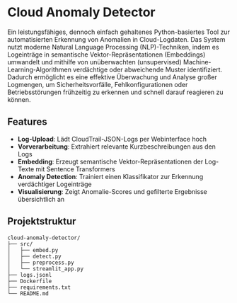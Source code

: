 # Cloud Anomaly Detector

Ein leistungsfähiges, dennoch einfach gehaltenes Python-basiertes Tool zur automatisierten Erkennung von Anomalien in Cloud-Logdaten. 
Das System nutzt moderne Natural Language Processing (NLP)-Techniken, indem es Logeinträge in semantische Vektor-Repräsentationen 
(Embeddings) umwandelt und mithilfe von unüberwachten (unsupervised) Machine-Learning-Algorithmen verdächtige oder abweichende Muster 
identifiziert. Dadurch ermöglicht es eine effektive Überwachung und Analyse großer Logmengen, um Sicherheitsvorfälle, 
Fehlkonfigurationen oder Betriebsstörungen frühzeitig zu erkennen und schnell darauf reagieren zu können.

## Features

- **Log-Upload**: Lädt CloudTrail-JSON-Logs per Webinterface hoch  
- **Vorverarbeitung**: Extrahiert relevante Kurzbeschreibungen aus den Logs  
- **Embedding**: Erzeugt semantische Vektor-Repräsentationen der Log-Texte mit Sentence Transformers  
- **Anomaly Detection**: Trainiert einen Klassifikator zur Erkennung verdächtiger Logeinträge  
- **Visualisierung**: Zeigt Anomalie-Scores und gefilterte Ergebnisse übersichtlich an  

## Projektstruktur

```text
cloud-anomaly-detector/
├── src/
│   ├── embed.py
│   ├── detect.py
│   ├── preprocess.py
│   └── streamlit_app.py
├── logs.jsonl
├── Dockerfile
├── requirements.txt
└── README.md
